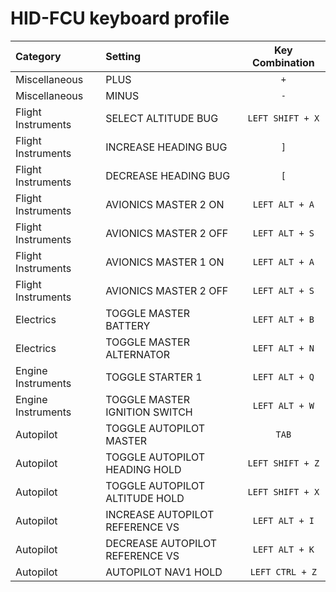 # HID-FCU keyboard profile

| Category           | Setting                         | Key Combination  |
| :---               | :---                            |       :---:      |
| Miscellaneous      | PLUS                            | `+`              |
| Miscellaneous      | MINUS                           | `-`              |
| Flight Instruments | SELECT ALTITUDE BUG             | `LEFT SHIFT + X` |
| Flight Instruments | INCREASE HEADING BUG            | `]`              |
| Flight Instruments | DECREASE HEADING BUG            | `[`              |
| Flight Instruments | AVIONICS MASTER 2 ON            | `LEFT ALT + A`   |
| Flight Instruments | AVIONICS MASTER 2 OFF           | `LEFT ALT + S`   |
| Flight Instruments | AVIONICS MASTER 1 ON            | `LEFT ALT + A`   |
| Flight Instruments | AVIONICS MASTER 2 OFF           | `LEFT ALT + S`   |
| Electrics          | TOGGLE MASTER BATTERY           | `LEFT ALT + B`   |
| Electrics          | TOGGLE MASTER ALTERNATOR        | `LEFT ALT + N`   |
| Engine Instruments | TOGGLE STARTER 1                | `LEFT ALT + Q`   |
| Engine Instruments | TOGGLE MASTER IGNITION SWITCH   | `LEFT ALT + W`   |
| Autopilot          | TOGGLE AUTOPILOT MASTER         | `TAB`            |
| Autopilot          | TOGGLE AUTOPILOT HEADING HOLD   | `LEFT SHIFT + Z` |
| Autopilot          | TOGGLE AUTOPILOT ALTITUDE HOLD  | `LEFT SHIFT + X` |
| Autopilot          | INCREASE AUTOPILOT REFERENCE VS | `LEFT ALT + I`   |
| Autopilot          | DECREASE AUTOPILOT REFERENCE VS | `LEFT ALT + K`   |
| Autopilot          | AUTOPILOT NAV1 HOLD             | `LEFT CTRL + Z`  |
